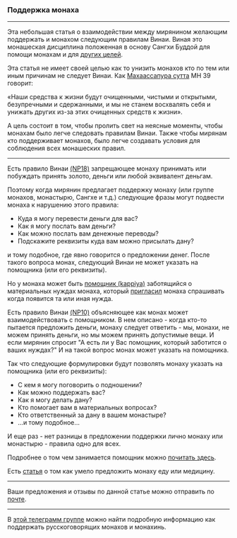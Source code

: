 ### **Поддержка монаха**

--------------

Эта небольшая статья о взаимодействии между мирянином желающим поддержать и монахом следующим правилам Винаи. Виная это монашеская дисциплина положенная в основу Сангхи Буддой для помощи монахам и для [других целей](https://devamitta.github.io/notes/BMC.html). 

Эта статья не имеет своей целью как то унизить монахов кто по тем или иным причинам не следует Винаи. Как [Махаассапура сутта](https://suttacentral.net/mn39/ru/sv?reference=none&highlight=false) МН 39 говорит:

«Наши средства к жизни будут очищенными, чистыми и открытыми, безупречными и сдержанными, и мы не станем восхвалять себя и унижать других из-за этих очищенных средств к жизни».

А цель состоит в том, чтобы пролить свет на неясные моменты, чтобы монахам было легче следовать правилам Винаи. Также чтобы мирянам кто поддерживает монахов, было легче создавать условия для соблюдения всех монашеских правил.

--------------

Есть правило Винаи [(NP18)](https://suttacentral.net/pli-tv-bu-vb-np18/en/brahmali?layout=plain&reference=none&notes=asterisk&highlight=false&script=latin) запрещающее монаху принимать или побуждать принять золото, деньги или любой эквивалент деньгам.

Поэтому когда мирянин предлагает поддержку монаху (или группе монахов, монастырю, Сангхе и т.д.) следующие фразы могут подвести монаха к нарушению этого правила:

- Куда я могу перевести деньги для вас?
- Как я могу послать вам деньги?
- Как можно послать вам денежные переводы?
- Подскажите реквизиты куда вам можно присылать дану?

и тому подобное, где явно говорится о предложении денег. После такого вопроса монах, следующий Винаи не может указать на помощника (или его реквизиты).

Но у монаха может быть [помощник (kappiya)](https://devamitta.github.io/notes/kappiya.html) заботящийся о материальных нуждах монаха, который [пригласил](https://devamitta.github.io/notes/pavarana.html) монаха спрашивать когда появится та или иная нужда.

Есть правило Винаи [(NP10)](https://suttacentral.net/pli-tv-bu-vb-np10/en/brahmali?layout=plain&reference=none&notes=asterisk&highlight=false&script=latin) объясняющее как монах может взаимодействовать с помощником.  В нем описано - когда кто-то пытается предложить деньги, монаху следует ответить -  мы, монахи, не можем принять деньги, но мы можем принять допустимые вещи. 
И если мирянин спросит "А есть ли у Вас помощник, который заботится о ваших нуждах?"
И на такой вопрос монах может указать на помощника.

Так что следующие формулировки будут позволять монаху указать на помощника (или его реквизиты):

- С кем я могу поговорить о подношении?
- Как можно поддержать вас?
- Как я могу делать дану?
- Кто помогает вам в материальных вопросах?
- Кто ответственный за дану в вашем монастыре?
- ...и тому подобное...

И еще раз - нет разницы в предложении поддержки лично монаху или монастырю - правила одно для всех.

Подробнее о том чем занимается помощник можно [почитать здесь](https://devamitta.github.io/notes/kappiya.html). 

Есть [статья](https://devamitta.github.io/notes/food.html) о том как умело предложить монаху еду или медицину. 

--------------

Ваши предложения и отзывы по данной статье можно отправить по [почте](mailto:devamitta@sasanarakkha.org).

--------------

В [этой телеграмм группе](https://t.me/danamake) можно найти подробную информацию как поддержать русскоговорящих монахов и монахинь.